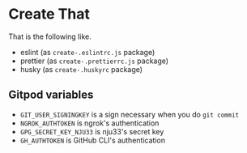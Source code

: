 # Create That

That is the following like.

- eslint (as `create-.eslintrc.js` package)
- prettier (as `create-.prettierrc.js` package)
- husky (as `create-.huskyrc` package)

## Gitpod variables

- `GIT_USER_SIGNINGKEY` is a sign necessary when you do `git commit`
- `NGROK_AUTHTOKEN` is ngrok's authentication
- `GPG_SECRET_KEY_NJU33` is nju33's secret key
- `GH_AUTHTOKEN` is GitHub CLI's authentication
